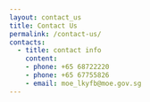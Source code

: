 ```yaml
---
layout: contact_us
title: Contact Us
permalink: /contact-us/
contacts:
  - title: contact info
    content:
    - phone: +65 68722220
    - phone: +65 67755826
    - email: moe_lkyfb@moe.gov.sg
---
```

